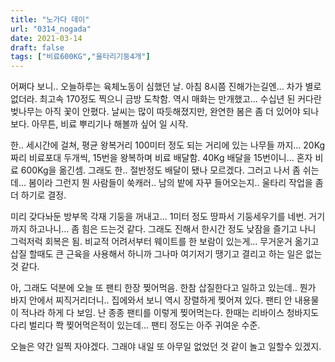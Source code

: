 ```yaml
---
title: "노가다 데이"
url: "0314_nogada"
date: 2021-03-14
draft: false
tags: ["비료600KG","울타리기둥4개"]
---
```

어쩌다 보니.. 오늘하루는 육체노동이 심했던 날. 아침 8시쯤 진해가는길엔... 차가 별로 없더라. 최고속 170정도 찍으니 금방 도착함. 역시 매화는 만개했고... 수십년 된 커다란 벚나무는 아직 꽃이 안폈다. 날씨는 많이 따듯해졌지만, 완연한 봄은 좀 더 있어야 되나보다. 아무튼, 비료 뿌리기나 해볼까 싶어 일 시작.

한.. 세시간에 걸쳐, 평균 왕복거리 100미터 정도 되는 거리에 있는 나무들 까지... 20Kg짜리 비료포대 두개씩, 15번을 왕복하며 비료 배달함. 40Kg 배달을 15번이니... 혼자 비료 600Kg을 옮긴셈. 그래도 한.. 절반정도 배달이 됐나 모르겠다. 그러고 나서 좀 쉬는데... 봄이라 그런지 뭔 사람들이 쑥캐러.. 남의 밭에 자꾸 들어오는지.. 울타리 작업을 좀 더 하기로 결정.

미리 갖다놔둔 방부목 각재 기둥을 꺼내고... 1미터 정도 땅파서 기둥세우기를 네번. 거기까지 하고나니... 좀 힘은 드는것 같다. 그래도 진해서 한시간 정도 낮잠을 즐기고 나니 그럭저럭 회복은 됨. 비교적 어려서부터 웨이트를 한 보람이 있는게... 무거운거 옮기고 삽질 할때도 큰 근육을 사용해서 하니까 그나마 여기저기 땡기고 결리고 하는 일은 없는것 같다.

아, 그래도 덕분에 오늘 또 팬티 한장 찢어먹음. 한참 삽질한다고 일하고 있는데.. 뭔가 바지 안에서 찌직거리더니.. 집에와서 보니 역시 장렬하게 찢어져 있다. 팬티 안 내용물이 적나라 하게 다 보임. 난 종종 팬티를 이렇게 찢어먹는다. 한때는 리바이스 청바지도 다리 벌리다 쫙 찢어먹은적이 있는데... 팬티 정도는 아주 귀여운 수준.

오늘은 약간 일찍 자야겠다. 그래야 내일 또 아무일 없었던 것 같이 놀고 일할수 있겠지.
